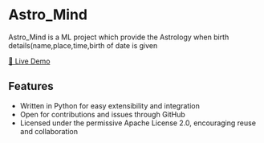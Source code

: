 # Astro_Mind

Astro_Mind is a ML project which provide the Astrology when birth details(name,place,time,birth of date is given 

[🔗 Live Demo](https://astromind-shravya-h-jain.streamlit.app/)

## Features

- Written in Python for easy extensibility and integration
- Open for contributions and issues through GitHub
- Licensed under the permissive Apache License 2.0, encouraging reuse and collaboration

